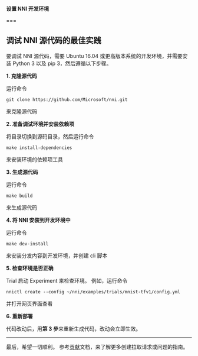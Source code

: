 **设置 NNI 开发环境**

===

## 调试 NNI 源代码的最佳实践

要调试 NNI 源代码，需要 Ubuntu 16.04 或更高版本系统的开发环境，并需要安装 Python 3 以及 pip 3，然后遵循以下步骤。

**1. 克隆源代码**

运行命令

    git clone https://github.com/Microsoft/nni.git
    

来克隆源代码

**2. 准备调试环境并安装依赖项**

将目录切换到源码目录，然后运行命令

    make install-dependencies
    

来安装环境的依赖项工具

**3. 生成源代码**

运行命令

    make build
    

来生成源代码

**4. 将 NNI 安装到开发环境中**

运行命令

    make dev-install
    

来安装分发内容到开发环境，并创建 cli 脚本

**5. 检查环境是否正确**

Trial 启动 Experiment 来检查环境。 例如，运行命令

    nnictl create --config ~/nni/examples/trials/mnist-tfv1/config.yml
    

并打开网页界面查看

**6. 重新部署**

代码改动后，用**第 3 步**来重新生成代码，改动会立即生效。

* * *

最后，希望一切顺利。 参考[贡献](Contributing.md)文档，来了解更多创建拉取请求或问题的指南。